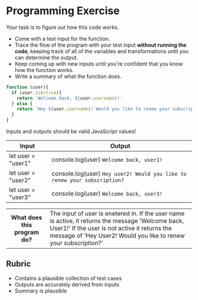 # Programming Exercise

Your task is to figure out how this code works.

* Come with a test input for the function.
* Trace the flow of the program with your test input **without running the code**, keeping track of all of the variables and transformations until you can determine the output.
* Keep coming up with new inputs until you're confident that you know how the function works.
* Write a summary of what the function does.

```js
function (user){
  if (user.isActive){
    return `Welcome back, ${user.username}!`
  } else {
    return `Hey ${user.username}! Would you like to renew your subscription?`
  }
}


```

Inputs and outputs should be valid JavaScript values!

| Input | Output                                                |
| ----- | ------                                                |
| let user = "user1" | console.log(user)  `Welcome back, user1!`                                  | 
| let user = "user2" | console.log(user)  `Hey user2! Would you like to renew your subscription?` | 
| let user = "user3" | console.log(user)  `Welcome back, user3!`                                  | 

<table>
  <tr>
    <th>What does this program do?</th>
    <td>The input of user is enetered in. If the user name is active, it returns the message 'Welcome back, User1!' If the user is not active it returns the message of 'Hey User2! Would you like to renew your subscription?'</td>
  </tr>
</table>

## Rubric

* Contains a plausible collection of test cases
* Outputs are accurately derived from inputs
* Summary is plausible
